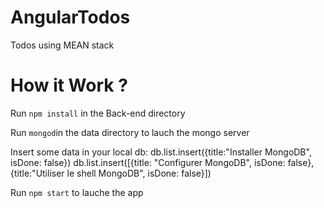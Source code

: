 # AngularTodos

Todos using MEAN stack

# How it Work ?

Run `npm install` in the Back-end directory

Run `mongod`in the data directory to lauch the mongo server

Insert some data in your local db:
db.list.insert({title:"Installer MongoDB", isDone: false})
db.list.insert([{title: "Configurer MongoDB", isDone: false}, {title:"Utiliser le shell MongoDB", isDone: false}])

Run `npm start` to lauche the app